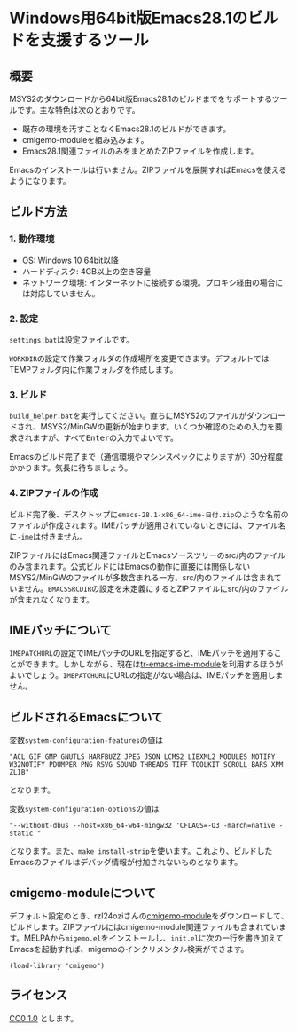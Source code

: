 # Windows用64bit版Emacs28.1のビルドを支援するツール

## 概要

MSYS2のダウンロードから64bit版Emacs28.1のビルドまでをサポートするツールです。主な特色は次のとおりです。

  * 既存の環境を汚すことなくEmacs28.1のビルドができます。
  * cmigemo-moduleを組み込みます。
  * Emacs28.1関連ファイルのみをまとめたZIPファイルを作成します。

Emacsのインストールは行いません。ZIPファイルを展開すればEmacsを使えるようになります。

## ビルド方法

### 1. 動作環境

  * OS: Windows 10 64bit以降
  * ハードディスク: 4GB以上の空き容量
  * ネットワーク環境: インターネットに接続する環境。プロキシ経由の場合には対応していません。

### 2. 設定

`settings.bat`は設定ファイルです。

`WORKDIR`の設定で作業フォルダの作成場所を変更できます。デフォルトではTEMPフォルダ内に作業フォルダを作成します。

### 3. ビルド

`build_helper.bat`を実行してください。直ちにMSYS2のファイルがダウンロードされ、MSYS2/MinGWの更新が始まります。いくつか確認のための入力を要求されますが、すべて<kbd>Enter</kbd>の入力でよいです。

Emacsのビルド完了まで（通信環境やマシンスペックによりますが）30分程度かかります。気長に待ちましょう。

### 4. ZIPファイルの作成

ビルド完了後、デスクトップに`emacs-28.1-x86_64-ime-日付.zip`のような名前のファイルが作成されます。IMEパッチが適用されていないときには、ファイル名に`-ime`は付きません。

ZIPファイルにはEmacs関連ファイルとEmacsソースツリーのsrc/内のファイルのみ含まれます。公式ビルドにはEmacsの動作に直接には関係しないMSYS2/MinGWのファイルが多数含まれる一方、src/内のファイルは含まれていません。`EMACSSRCDIR`の設定を未定義にするとZIPファイルにsrc/内のファイルが含まれなくなります。

## IMEパッチについて

`IMEPATCHURL`の設定でIMEパッチのURLを指定すると、IMEパッチを適用することができます。しかしながら、現在は[tr-emacs-ime-module](https://github.com/trueroad/tr-emacs-ime-module)を利用するほうがよいでしょう。`IMEPATCHURL`にURLの指定がない場合は、IMEパッチを適用しません。

## ビルドされるEmacsについて

変数`system-configuration-features`の値は

``` text
"ACL GIF GMP GNUTLS HARFBUZZ JPEG JSON LCMS2 LIBXML2 MODULES NOTIFY W32NOTIFY PDUMPER PNG RSVG SOUND THREADS TIFF TOOLKIT_SCROLL_BARS XPM ZLIB"
```

となります。

変数`system-configuration-options`の値は

``` text
"--without-dbus --host=x86_64-w64-mingw32 'CFLAGS=-O3 -march=native -static'"
```

となります。また、`make install-strip`を使います。これより、ビルドしたEmacsのファイルはデバッグ情報が付加されないものとなります。

## cmigemo-moduleについて

デフォルト設定のとき、rzl24oziさんの[cmigemo-module](https://github.com/rzl24ozi/cmigemo-module)をダウンロードして、ビルドします。ZIPファイルにはcmigemo-module関連ファイルも含まれています。MELPAから`migemo.el`をインストールし、`init.el`に次の一行を書き加えてEmacsを起動すれば、migemoのインクリメンタル検索ができます。

``` emacs-lisp
(load-library "cmigemo")
```

## ライセンス

[CC0 1.0](https://creativecommons.org/publicdomain/zero/1.0/deed) とします。
